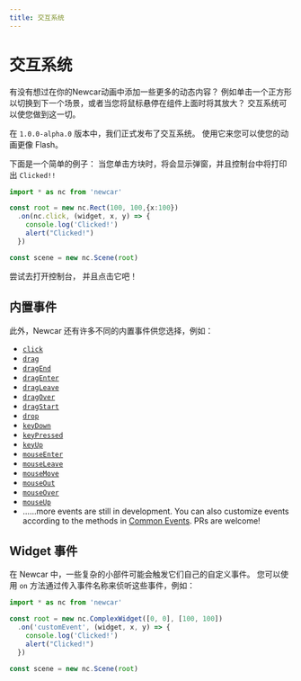 ```yaml
---
title: 交互系统
---
```


<script setup lang="ts">
import { default as DemoClick } from '../../basic/demos/interaction-system/click.vue'
</script>

# 交互系统

有没有想过在你的Newcar动画中添加一些更多的动态内容？
例如单击一个正方形以切换到下一个场景，或者当您将鼠标悬停在组件上面时将其放大？
交互系统可以使您做到这一切。

在 `1.0.0-alpha.0` 版本中，我们正式发布了交互系统。
使用它来您可以使您的动画更像 Flash。

下面是一个简单的例子：
当您单击方块时，将会显示弹窗，并且控制台中将打印出 `Clicked!!`

```typescript
import * as nc from 'newcar'

const root = new nc.Rect(100, 100,{x:100})
  .on(nc.click, (widget, x, y) => {
    console.log('Clicked!')
    alert("Clicked!")
  })

const scene = new nc.Scene(root)
```
<DemoClick/>

尝试去打开控制台， 并且点击它吧！

## 内置事件

此外，Newcar 还有许多不同的内置事件供您选择，例如：

- [`click`](https://apis.newcarjs.org/variables/_newcar_basic.click)
- [`drag`](https://apis.newcarjs.org/variables/_newcar_basic.drag)
- [`dragEnd`](https://apis.newcarjs.org/variables/_newcar_basic.dragend)
- [`dragEnter`](https://apis.newcarjs.org/variables/_newcar_basic.dragenter)
- [`dragLeave`](https://apis.newcarjs.org/variables/_newcar_basic.dragleave)
- [`dragOver`](https://apis.newcarjs.org/variables/_newcar_basic.dragover)
- [`dragStart`](https://apis.newcarjs.org/variables/_newcar_basic.dragstart)
- [`drop`](https://apis.newcarjs.org/variables/_newcar_basic.drop)
- [`keyDown`](https://apis.newcarjs.org/variables/_newcar_basic.keydown)
- [`keyPressed`](https://apis.newcarjs.org/variables/_newcar_basic.keypressed)
- [`keyUp`](https://apis.newcarjs.org/variables/_newcar_basic.keyup)
- [`mouseEnter`](https://apis.newcarjs.org/variables/_newcar_basic.mouseenter)
- [`mouseLeave`](https://apis.newcarjs.org/variables/_newcar_basic.mouseleave)
- [`mouseMove`](https://apis.newcarjs.org/variables/_newcar_basic.mousemove)
- [`mouseOut`](https://apis.newcarjs.org/variables/_newcar_basic.mouseout)
- [`mouseOver`](https://apis.newcarjs.org/variables/_newcar_basic.mouseover)
- [`mouseUp`](https://apis.newcarjs.org/variables/_newcar_basic.mouseup)
- ……more events are still in development. You can also customize events according to the methods in [Common Events](../dev/common-event). PRs are welcome!

## Widget 事件

在 Newcar 中，一些复杂的小部件可能会触发它们自己的自定义事件。
您可以使用 `on` 方法通过传入事件名称来侦听这些事件，例如：

```typescript
import * as nc from 'newcar'

const root = new nc.ComplexWidget([0, 0], [100, 100])
  .on('customEvent', (widget, x, y) => {
    console.log('Clicked!')
    alert("Clicked!")
  })

const scene = new nc.Scene(root)
```